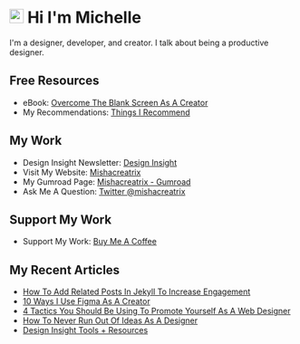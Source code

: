 # <img src="https://media.giphy.com/media/hvRJCLFzcasrR4ia7z/giphy.gif" width="25px"> Hi I'm Michelle


I'm a designer, developer, and creator. I talk about being a productive designer.


## Free Resources
- eBook: [Overcome The Blank Screen As A Creator](https://gum.co/blank-screen)
- My Recommendations: [Things I Recommend](https://www.mishacreatrix.com/recommendations)

## My Work
- Design Insight Newsletter: [Design Insight](https://designinsight.substack.com/)
- Visit My Website: [Mishacreatrix](https://mishacreatrix.com/)
- My Gumroad Page: [Mishacreatrix - Gumroad](https://gumroad.com/mishacreatrix)
- Ask Me A Question: [Twitter @mishacreatrix](https://twitter.com/MishaCreatrix)

## Support My Work
- Support My Work: [Buy Me A Coffee](https://www.buymeacoffee.com/mishacreatrix)


## My Recent Articles

  * [How To Add Related Posts In Jekyll To Increase Engagement](https://mishacreatrix.com/related-posts-jekyll)
  * [10 Ways I Use Figma As A Creator](https://mishacreatrix.com/figma-as-a-creator)
  * [4 Tactics You Should Be Using To Promote Yourself As A Web Designer](https://mishacreatrix.com/web-design-promotion)
  * [How To Never Run Out Of Ideas As A Designer](https://mishacreatrix.com/never-run-out-of-ideas)
  * [Design Insight Tools + Resources](https://mishacreatrix.com/design-insight-tools)
